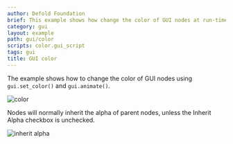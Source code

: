 ```yaml
---
author: Defold Foundation
brief: This example shows how change the color of GUI nodes at run-time
category: gui
layout: example
path: gui/color
scripts: color.gui_script
tags: gui
title: GUI color
---
```


The example shows how to change the color of GUI nodes using `gui.set_color()` and `gui.animate()`.

![color](color1.png)

Nodes will normally inherit the alpha of parent nodes, unless the Inherit Alpha checkbox is unchecked.

![inherit alpha](color2.png)
